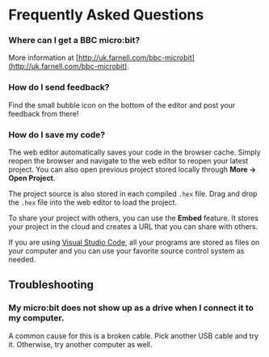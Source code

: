 # Frequently Asked Questions

### Where can I get a BBC micro:bit?

More information at [http://uk.farnell.com/bbc-microbit](http://uk.farnell.com/bbc-microbit).

### How do I send feedback?

Find the small bubble icon on the bottom of the editor and
post your feedback from there!

### How do I save my code?

The web editor automatically saves your code in the browser cache. Simply reopen the browser and navigate to the web editor 
to reopen your latest project. You can also open previous project stored locally through **More -> Open Project**.

The project source is also stored in each compiled ``.hex`` file. Drag and drop the ``.hex`` file into the web editor to load the project.

To share your project with others, you can use the **Embed** feature. It stores your project in the cloud and creates a URL that you can share with others.

If you are using [Visual Studio Code](/code), all your programs are stored as files on your computer and you can use your favorite source control system as needed.

## Troubleshooting

### My micro:bit does not show up as a drive when I connect it to my computer.

A common cause for this is a broken cable. Pick another USB cable and try it. Otherwise, try another computer as well.